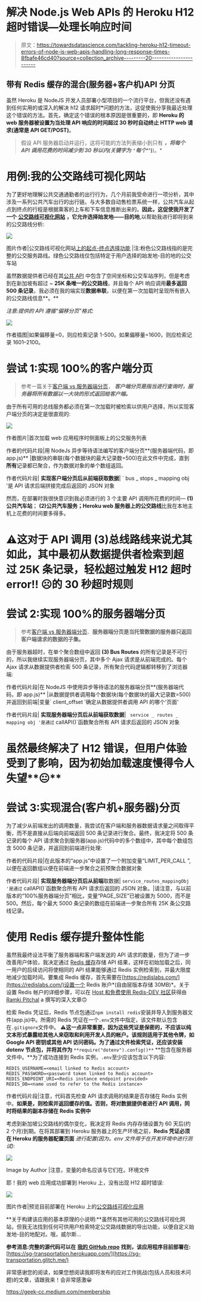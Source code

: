 # 解决 Node.js Web APIs 的 Heroku H12 超时错误—处理长响应时间

> 原文：<https://towardsdatascience.com/tackling-heroku-h12-timeout-errors-of-node-js-web-apis-handling-long-response-times-8fbafe46cd40?source=collection_archive---------20----------------------->

## 带有 Redis 缓存的混合(服务器+客户机)API 分页

虽然 Heroku 是 NodeJS 开发人员部署小型项目的一个流行平台，但我还没有遇到任何实用的或深入的解决 h12 请求超时❞问题的方法，这促使我分享我最近处理这个错误的方法。首先，确定这个错误的根本原因是很重要的，即 **Heroku 的 web 服务器被设置为当处理 API 响应的时间超过 30 秒时自动终止 HTTP web 请求(通常是 API GET/POST)**。

> 假设 API 服务器启动并运行，这将可能的方法列表缩小到只有 ***，将每个 API 调用花费的时间减少到 30 秒以内(关键字为*** *❛* ***每个****❜****)****)。*

# 用例:我的公交路线可视化网站

为了更好地理解公共交通通勤者的出行行为，几个月前我受命进行一项分析，其中涉及一系列公共汽车出行的出行链。与大多数自动售检票系统一样，公共汽车从起点到终点的行程是根据乘客的上车和下车信息推断出来的。**因此，这促使我开发了一个** [**公交路线可视化网站**](https://sg-transportation.herokuapp.com/) **，它允许选择始发地——目的地**,以帮助我进行即将到来的公交路线分析:

![](img/b007942acac9b26b302cb7de7b9d0011.png)

图片作者|公交路线可视化网站[上的起点-终点选择功能](https://sg-transportation.herokuapp.com/) |注:粉色公交路线指的是完整的公交服务路线。绿色公交路线仅包括特定于用户选择的始发地-目的地的公交车站

虽然数据提供者已经在其[公共 API](https://datamall.lta.gov.sg/content/datamall/en/dynamic-data.html#Public%20Transport) 中包含了空间坐标和公交车站序列，但是考虑到在新加坡有超过 *~* **25K 条唯一的公交路线**，并且每个 API 响应调用**最多返回 500 条记录**，我必须在我的端实现**数据串联**，以便在第一次加载时呈现所有嵌入的公交路线信息**。**

*注意:提供的 API 遵循“偏移分页”格式:*

![](img/c28f5e0b5a96d698c4931cb3a98c103a.png)

作者插图|如果偏移量=0，则应检索记录 1-500。如果偏移量=1600，则应检索记录 1601–2100。

# 尝试 1:实现 100%的客户端分页

> 参考一篇关于[客户端 vs 服务器端分页](https://buildthis.com/client-side-vs-server-side-pagination/)， ***客户端分页是指当进行查询时，服务器将所有数据以一大块的形式返回给客户端。***

由于所有可用的总线服务都必须在第一次加载时被检索以供用户选择，所以实现客户端分页的决定是很直观的:

![](img/e9aab54b6ace5f2631f12d7754030f4c.png)

作者图片|首次加载 web 应用程序时侧面板上的公交服务列表

作者的代码片段|用 NodeJs 异步等待语法编写的客户端分页**(服务器端代码，即 app.js)** |数据块的串联(每个数据块的最大记录数=500)在此文件中完成，直到**所有**记录都已聚合，作为数据对象的单个数组返回。

作者代码片段| **实现客户端分页后从前端获取数据**| ` bus _ stops _ mapping obj '是 API 请求后端拼接完成后返回的 JSON 对象

然而，在部署时我很快意识到我必须进行的 3 个主要 API 调用所花费的时间— **(1)公共汽车站**； **(2)公共汽车服务；Heroku web 服务器上的公交路线**比我在本地主机上花费的时间要多得多。

# ⚠这对于 API 调用 **(3)总线路线来说尤其如此，其中最初从数据提供者**检索到超过 25K 条记录，轻松超过触发 H12 超时 error‼ ☹的 30 秒超时规则

# 尝试 2:实现 100%的服务器端分页

> 参考[客户端 vs 服务器端分页](https://buildthis.com/client-side-vs-server-side-pagination/)、**服务器端分页是当托管数据的服务器只返回客户端请求的数据的子集。**

由于服务器超时，在单个聚合数组中返回 **(3) Bus Routes** 的所有记录是不可行的，所以我继续实现服务器端分页，其中多个 Ajax 请求是从前端完成的。每个 Ajax 请求从数据提供者检索 500 条记录，所有聚合代码逻辑都转移到了浏览器端:

作者代码片段|在 NodeJS 中使用异步等待语法的服务器端分页**(服务器端代码，即 app.js)** |从数据提供者调用每个数据块(每个数据块的最大记录数=500)并返回到前端|变量` client_offset '确定从数据提供者调用 API 的哪个'页面'

作者代码片段| **实现服务器端分页后从前端获取数据**| ` service _ routes _ mapping obj '是通过` callAPI()`函数聚合所有 API 请求后返回的 JSON 对象

# 虽然最终解决了 H12 错误，但用户体验受到了影响，因为初始加载速度慢得令人失望**😐**

# 尝试 3:实现混合(客户机+服务器)分页

为了减少从前端发出的调用数量，我尝试在客户端和服务器数据请求量之间取得平衡，而不是直接从后端向前端返回 500 条记录进行聚合。最终，我决定将 500 条记录的每个 API 请求聚合到服务器(app.js)代码中的多个数组中，其中每个数组包含 5000 条记录，并返回到前端进行处理:

作者的代码片段|在此版本的“app.js”中设置了一个附加变量“LIMIT_PER_CALL ”,以便在返回数组以便在前端进一步聚合之前预聚合数据对象

作者代码片段| **实现服务器端分页后从前端**取数据| `service_routes_mappingObj '是通过` callAPI()`函数聚合所有 API 请求后返回的 JSON 对象。|请注意，与以前版本的“100%服务器端分页”相比，变量“PAGE_SIZE”已被设置为 5000，而不是 500。然后，每个最大 5000 条记录的数组在前端进一步聚合所有 25K 条公交路线记录。

# 使用 Redis 缓存提升整体性能

虽然我最终设法平衡了服务器端和客户端发送的 API 请求的数量，但为了进一步改善用户体验，我决定通过 [Redis 缓存](https://redis.com/)存储 API 结果，这样在初始加载之后，同一用户的后续访问将使相同的 API 结果能够通过 Redis 实例检索到，并最大限度地减少加载时间。要集成 Redis 缓存，首先需要在[https://redislabs.com/](https://redislabs.com/)设置一个 Redis 账户*(自由层版本存储 30MB)*。关于设置 Redis 帐户的详细步骤，可以在 [Host 和免费使用 Redis-DEV 社区](https://dev.to/ramko9999/host-and-use-redis-for-free-51if)获得由 [Ramki Pitchal](https://ramapitchala.medium.com/) a 撰写的深入文章🙃

检索 Redis 凭证后，Redis 节点包通过`npm install redis`安装并导入到服务器文件(app.js)中。所需的 Redis 凭证在一个`.env`文件中指定，该文件默认包含在`.gitignore`文件中。 **⚠这一点非常重要，因为这些凭证是保密的，不应该以纯文本形式暴露给其他人来窃取和利用开发人员的帐户。该规则适用于其他令牌，如 Google API 密钥或其他 API 访问密码。为了通过文件检索凭证，还应该安装 dotenv 节点包，并将其作为** `**require("dotenv").config()**` **包含在服务器文件中。**为了成功连接到 Redis 实例，`.env`至少应该包含以下内容:

```
REDIS_USERNAME=<email linked to Redis account>
REDIS_PASSWORD=<password token linked to Redis account>
REDIS_ENDPOINT_URI=<Redis instance endpoint provided>
REDIS_DB=<name used to refer to the Redis instance>
```

作者代码片段|注意，代码首先检查 API 请求调用的结果是否存储在 Redis 实例中。**如果是，则检索并返回缓存的值。**否则，将对数据提供者进行 API 调用，同时**将结果的副本存储在 Redis 实例中**

考虑到新加坡公交路线的偶尔变化，我决定将 Redis 内存存储设置为 60 天后(约 2 个月)到期。在将其部署到 Heroku 服务器上的生产环境之前，**Redis 凭证必须在 Heroku 的服务器配置页面** *进行配置(因为。env 文件用于在开发环境中进行测试)*:

![](img/8187683565853908956dfa994c62fb7b.png)

Image by Author |注意，变量的命名应该与它们在。环境文件

耶！我的 web 应用成功部署到 Heroku 上，没有出现 H12 超时错误:

![](img/690820f27d0bf3978545900e7acdd1c6.png)

图片作者|预览目前部署在 Heroku 上的[公交路线可视化应用](https://sg-transportation.herokuapp.com/)

**关于构建该应用的基本原理的小说明:**虽然有其他可用的公交路线可视化网站，但我无法找到任何可供用户检索特定公交路线数据的导出功能，以便自定义始发地-目的地配对。哦，威尔斯…

**参考消息:完整的源代码可以在** [**我的 GitHub repo**](https://github.com/incubated-geek-cc/sg-transportation) **找到，该应用程序目前部署在:**[https://sg-transportation.herokuapp.com/](https://sg-transportation.glitch.me/)

非常感谢您的阅读，如果您想阅读我即将发布的应对工作挑战(包括人员和技术问题)的文章，请跟我来！会非常感激😀

<https://geek-cc.medium.com/membership> 